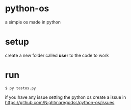 # python-os

a simple os made in python

# setup
create a new folder called **user** to the code to work

# run
```
$ py testos.py
```
if you have any issue setting the python os create a issue in https://github.com/Nightmaregodss/python-os/issues
